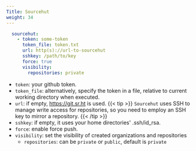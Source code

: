 ```yaml
---
Title: Sourcehut
weight: 34
---
```


```yaml
  sourcehut:
    - token: some-token
      token_file: token.txt
      url: http(s)://url-to-sourcehut
      sshkey: /path/to/key
      force: true
      visibility:
        repositories: private
```
- `token`: your github token.
- `token_file`: alternatively, specify the token in a file, relative to current working directory when executed.
- `url`: if empty, https://git.sr.ht is used.
{{< tip >}}
`Sourcehut` uses SSH to manage write access for repositories, so you need to employ an SSH key to mirror a repository.
{{< /tip >}}
- `sshkey`: if empty, it uses your home directories' .ssh/id_rsa.
- `force`: enable force push.
- `visibility`: set the visibility of created organizations and repositories
    - `repositories`: can be `private` or `public`, default is `private`
